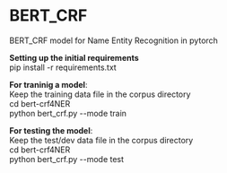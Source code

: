 # BERT_CRF
BERT_CRF model for Name Entity Recognition in pytorch</br>

**Setting up the initial requirements** <br>
pip install -r requirements.txt<br>

**For traninig a model**: <br>
Keep the training data file in the corpus directory<br>
cd bert-crf4NER <br>
python bert_crf.py --mode train <br>

**For testing the model**: <br>
Keep the test/dev data file in the corpus directory<br>
cd bert-crf4NER <br>
python bert_crf.py --mode test <br>

